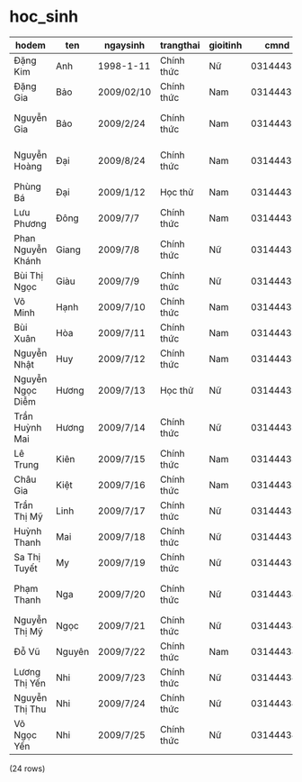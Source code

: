 hoc_sinh
========

|          hodem          |   ten   |  ngaysinh  |   trangthai   | gioitinh |   cmnd    |           hotenchame           |     email      | sodienthoai |    diachi    |
|-------------------------|---------|------------|---------------|----------|-----------|--------------------------------|----------------|-------------|--------------|
| Đặng Kim             | Anh     | 1998-1-11  | Chính thức | Nữ     | 031444322 | Lê Nguyễn Hồng An         | TesT@gmaul.com | 0362081139  | Hải Phòng |  |
| Đặng Gia             | Bảo   | 2009/02/10 | Chính thức | Nam      | 031444323 | Nguyễn Võ Khánh An         | TesT@gmaul.com | 0397515779  | Hải Phòng |  |
| Nguyễn Gia            | Bảo   | 2009/2/24  | Chính thức | Nam      | 031444324 | Nguyễn Trường Thiên Ân  | TesT@gmaul.com | 0338047437  | Hải Phòng |  |
| Nguyễn Hoàng         | Đại  | 2009/8/24  | Chính thức | Nam      | 031444325 | Nguyễn Tống Gia Bảo      | TesT@gmaul.com | 0778857332  | Hải Phòng |  |
| Phùng Bá              | Đại  | 2009/1/12  | Học thử   | Nam      | 031444326 | Trần Bảo Châu             | TesT@gmaul.com | 0377642878  | Hải Phòng |  |
| Lưu Phương           | Đông  | 2009/7/7   | Chính thức | Nam      | 031444327 | Nguyễn Thị Yến Chi       | TesT@gmaul.com | 0937762890  | Hải Phòng |  |
| Phan Nguyễn Khánh    | Giang   | 2009/7/8   | Chính thức | Nữ     | 031444328 | Trần Ngọc Thương Dịu   | TesT@gmaul.com | 0794950150  | Hải Phòng |  |
| Bùi Thị Ngọc       | Giàu   | 2009/7/9   | Chính thức | Nữ     | 031444329 | Nguyễn Quốc Duy            | TesT@gmaul.com | 0328371836  | Hải Phòng |  |
| Võ Minh                | Hạnh  | 2009/7/10  | Chính thức | Nam      | 031444330 | Phạm Hà Khánh Duy          | TesT@gmaul.com | 0903532486  | Hải Phòng |  |
| Bùi Xuân              | Hòa    | 2009/7/11  | Chính thức | Nam      | 031444331 | Nguyễn Thái Dương         | TesT@gmaul.com | 0987655823  | Hải Phòng |  |
| Nguyễn Nhật         | Huy     | 2009/7/12  | Chính thức | Nam      | 031444332 | Đặng Phước Đông        | TesT@gmaul.com | 0909740563  | Hải Phòng |  |
| Nguyễn Ngọc Diễm  | Hương | 2009/7/13  | Học thử   | Nữ     | 031444333 | Đặng Nguyễn Khánh Hà    | TesT@gmaul.com | 0343096782  | Hải Phòng |  |
| Trần Huỳnh Mai      | Hương | 2009/7/14  | Chính thức | Nữ     | 031444334 | Lê Nguyễn Ngọc Hân       | TesT@gmaul.com | 0365765935  | Hải Phòng |  |
| Lê Trung               | Kiên   | 2009/7/15  | Chính thức | Nam      | 031444335 | Nguyễn Gia Huy               | TesT@gmaul.com | 0902700593  | Hải Phòng |  |
| Châu Gia               | Kiệt  | 2009/7/16  | Chính thức | Nam      | 031444336 | Trần Lâm Anh Khoa           | TesT@gmaul.com | 0944885514  | Hải Phòng |  |
| Trần Thị Mỹ       | Linh    | 2009/7/17  | Chính thức | Nữ     | 031444337 | Tạ Đình Khôi              | TesT@gmaul.com | 0764479676  | Hải Phòng |  |
| Huỳnh Thanh           | Mai     | 2009/7/18  | Chính thức | Nữ     | 031444338 | Hoàng Tú Lam                 | TesT@gmaul.com | 0707257818  | Hải Phòng |  |
| Sa Thị Tuyết        | My      | 2009/7/19  | Chính thức | Nữ     | 031444339 | Hồ Thị Khánh Linh         | TesT@gmaul.com | 0366033641  | Hải Phòng |  |
| Phạm Thanh            | Nga     | 2009/7/20  | Chính thức | Nữ     | 031444340 | Nguyễn Huỳnh Kim Ngân     | TesT@gmaul.com | 0909405049  | Hải Phòng |  |
| Nguyễn Thị Mỹ     | Ngọc  | 2009/7/21  | Chính thức | Nữ     | 031444341 | Nguyễn Trần Thanh Ngân    | TesT@gmaul.com | 0973138391  | Hải Phòng |  |
| Đỗ Vũ               | Nguyên | 2009/7/22  | Chính thức | Nam      | 031444342 | Tô Huỳnh Hồng Ngân       | TesT@gmaul.com | 0938483941  | Hải Phòng |  |
| Lương Thị Yến     | Nhi     | 2009/7/23  | Chính thức | Nữ     | 031444343 | Bùi Ngọc Minh Nghi          | TesT@gmaul.com | 0938418067  | Hải Phòng |  |
| Nguyễn Thị Thu      | Nhi     | 2009/7/24  | Chính thức | Nữ     | 031444344 | Lê Quỳnh Phương Nghi      | TesT@gmaul.com | 0358063923  | Hải Phòng |  |
| Võ Ngọc Yến        | Nhi     | 2009/7/25  | Chính thức | Nữ     | 031444345 | Nguyễn Ngọc Hạnh Nguyên | TesT@gmaul.com | 0902489120  | Hải Phòng |  |
(24 rows)

